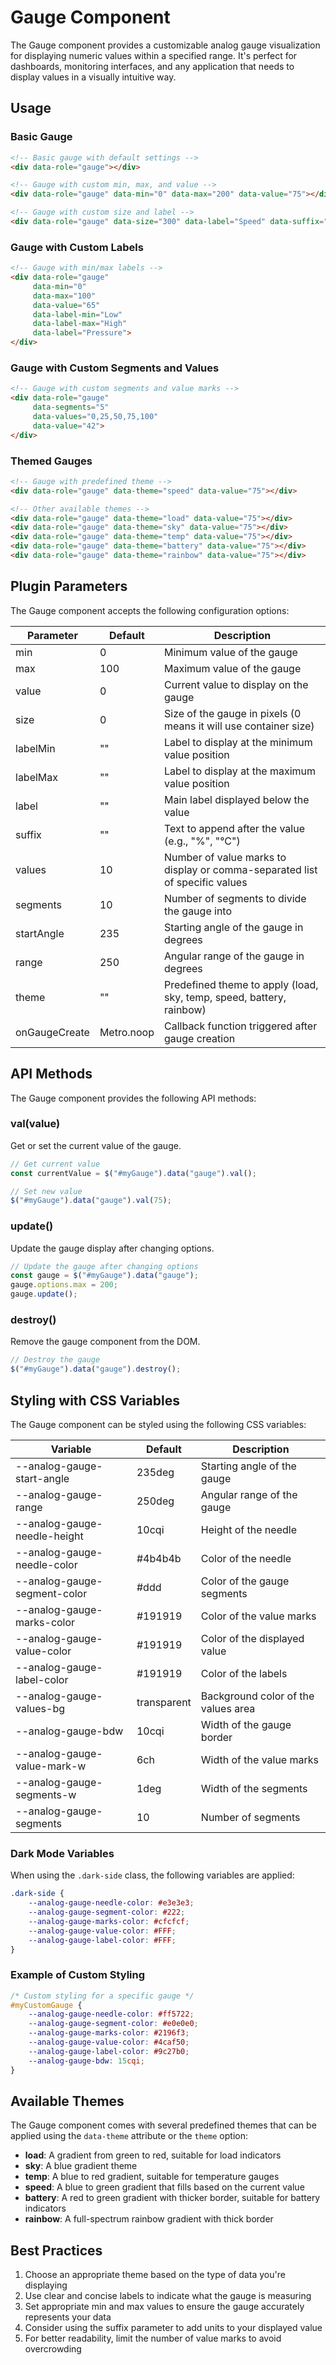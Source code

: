 # Gauge Component

The Gauge component provides a customizable analog gauge visualization for displaying numeric values within a specified range. It's perfect for dashboards, monitoring interfaces, and any application that needs to display values in a visually intuitive way.

## Usage

### Basic Gauge

```html
<!-- Basic gauge with default settings -->
<div data-role="gauge"></div>

<!-- Gauge with custom min, max, and value -->
<div data-role="gauge" data-min="0" data-max="200" data-value="75"></div>

<!-- Gauge with custom size and label -->
<div data-role="gauge" data-size="300" data-label="Speed" data-suffix=" km/h"></div>
```

### Gauge with Custom Labels

```html
<!-- Gauge with min/max labels -->
<div data-role="gauge" 
     data-min="0" 
     data-max="100" 
     data-value="65" 
     data-label-min="Low" 
     data-label-max="High" 
     data-label="Pressure">
</div>
```

### Gauge with Custom Segments and Values

```html
<!-- Gauge with custom segments and value marks -->
<div data-role="gauge" 
     data-segments="5" 
     data-values="0,25,50,75,100" 
     data-value="42">
</div>
```

### Themed Gauges

```html
<!-- Gauge with predefined theme -->
<div data-role="gauge" data-theme="speed" data-value="75"></div>

<!-- Other available themes -->
<div data-role="gauge" data-theme="load" data-value="75"></div>
<div data-role="gauge" data-theme="sky" data-value="75"></div>
<div data-role="gauge" data-theme="temp" data-value="75"></div>
<div data-role="gauge" data-theme="battery" data-value="75"></div>
<div data-role="gauge" data-theme="rainbow" data-value="75"></div>
```

## Plugin Parameters

The Gauge component accepts the following configuration options:

| Parameter | Default | Description |
| --------- | ------- | ----------- |
| min | 0 | Minimum value of the gauge |
| max | 100 | Maximum value of the gauge |
| value | 0 | Current value to display on the gauge |
| size | 0 | Size of the gauge in pixels (0 means it will use container size) |
| labelMin | "" | Label to display at the minimum value position |
| labelMax | "" | Label to display at the maximum value position |
| label | "" | Main label displayed below the value |
| suffix | "" | Text to append after the value (e.g., "%", "°C") |
| values | 10 | Number of value marks to display or comma-separated list of specific values |
| segments | 10 | Number of segments to divide the gauge into |
| startAngle | 235 | Starting angle of the gauge in degrees |
| range | 250 | Angular range of the gauge in degrees |
| theme | "" | Predefined theme to apply (load, sky, temp, speed, battery, rainbow) |
| onGaugeCreate | Metro.noop | Callback function triggered after gauge creation |

## API Methods

The Gauge component provides the following API methods:

### val(value)
Get or set the current value of the gauge.

```javascript
// Get current value
const currentValue = $("#myGauge").data("gauge").val();

// Set new value
$("#myGauge").data("gauge").val(75);
```

### update()
Update the gauge display after changing options.

```javascript
// Update the gauge after changing options
const gauge = $("#myGauge").data("gauge");
gauge.options.max = 200;
gauge.update();
```

### destroy()
Remove the gauge component from the DOM.

```javascript
// Destroy the gauge
$("#myGauge").data("gauge").destroy();
```

## Styling with CSS Variables

The Gauge component can be styled using the following CSS variables:

| Variable | Default | Description |
| -------- | ------- | ----------- |
| --analog-gauge-start-angle | 235deg | Starting angle of the gauge |
| --analog-gauge-range | 250deg | Angular range of the gauge |
| --analog-gauge-needle-height | 10cqi | Height of the needle |
| --analog-gauge-needle-color | #4b4b4b | Color of the needle |
| --analog-gauge-segment-color | #ddd | Color of the gauge segments |
| --analog-gauge-marks-color | #191919 | Color of the value marks |
| --analog-gauge-value-color | #191919 | Color of the displayed value |
| --analog-gauge-label-color | #191919 | Color of the labels |
| --analog-gauge-values-bg | transparent | Background color of the values area |
| --analog-gauge-bdw | 10cqi | Width of the gauge border |
| --analog-gauge-value-mark-w | 6ch | Width of the value marks |
| --analog-gauge-segments-w | 1deg | Width of the segments |
| --analog-gauge-segments | 10 | Number of segments |

### Dark Mode Variables

When using the `.dark-side` class, the following variables are applied:

```css
.dark-side {
    --analog-gauge-needle-color: #e3e3e3;
    --analog-gauge-segment-color: #222;
    --analog-gauge-marks-color: #cfcfcf;
    --analog-gauge-value-color: #FFF;
    --analog-gauge-label-color: #FFF;
}
```

### Example of Custom Styling

```css
/* Custom styling for a specific gauge */
#myCustomGauge {
    --analog-gauge-needle-color: #ff5722;
    --analog-gauge-segment-color: #e0e0e0;
    --analog-gauge-marks-color: #2196f3;
    --analog-gauge-value-color: #4caf50;
    --analog-gauge-label-color: #9c27b0;
    --analog-gauge-bdw: 15cqi;
}
```

## Available Themes

The Gauge component comes with several predefined themes that can be applied using the `data-theme` attribute or the `theme` option:

- **load**: A gradient from green to red, suitable for load indicators
- **sky**: A blue gradient theme
- **temp**: A blue to red gradient, suitable for temperature gauges
- **speed**: A blue to green gradient that fills based on the current value
- **battery**: A red to green gradient with thicker border, suitable for battery indicators
- **rainbow**: A full-spectrum rainbow gradient with thick border

## Best Practices

1. Choose an appropriate theme based on the type of data you're displaying
2. Use clear and concise labels to indicate what the gauge is measuring
3. Set appropriate min and max values to ensure the gauge accurately represents your data
4. Consider using the suffix parameter to add units to your displayed value
5. For better readability, limit the number of value marks to avoid overcrowding